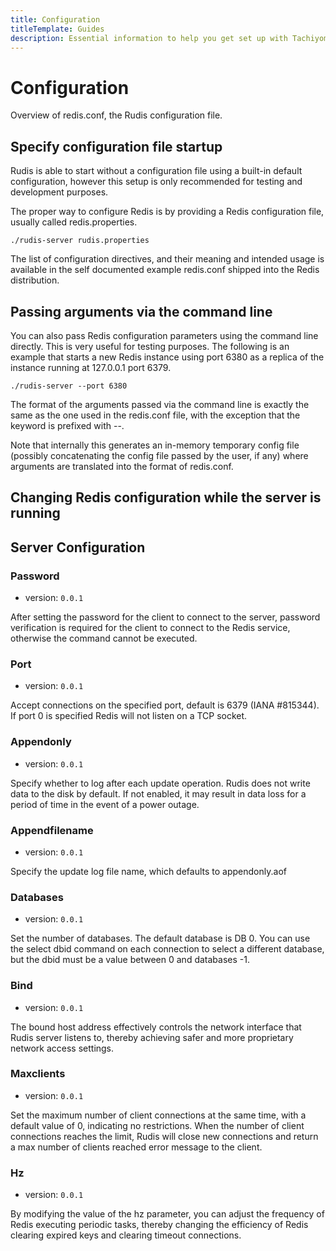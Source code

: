 ```yaml
---
title: Configuration
titleTemplate: Guides
description: Essential information to help you get set up with Tachiyomi.
---
```


# Configuration

Overview of redis.conf, the Rudis configuration file.

## Specify configuration file startup

Rudis is able to start without a configuration file using a built-in default configuration, however this setup is only recommended for testing and development purposes.

The proper way to configure Redis is by providing a Redis configuration file, usually called redis.properties.

```
./rudis-server rudis.properties
```

The list of configuration directives, and their meaning and intended usage is available in the self documented example redis.conf shipped into the Redis distribution.

## Passing arguments via the command line

You can also pass Redis configuration parameters using the command line directly. This is very useful for testing purposes. The following is an example that starts a new Redis instance using port 6380 as a replica of the instance running at 127.0.0.1 port 6379.

```
./rudis-server --port 6380
```

The format of the arguments passed via the command line is exactly the same as the one used in the redis.conf file, with the exception that the keyword is prefixed with --.

Note that internally this generates an in-memory temporary config file (possibly concatenating the config file passed by the user, if any) where arguments are translated into the format of redis.conf.

## Changing Redis configuration while the server is running

<!-- TODO -->

## Server Configuration

### Password

- version: `0.0.1`

After setting the password for the client to connect to the server, password verification is required for the client to connect to the Redis service, otherwise the command cannot be executed.

### Port

- version: `0.0.1`

Accept connections on the specified port, default is 6379 (IANA #815344). If port 0 is specified Redis will not listen on a TCP socket.

### Appendonly

- version: `0.0.1`

Specify whether to log after each update operation. Rudis does not write data to the disk by default. If not enabled, it may result in data loss for a period of time in the event of a power outage.

### Appendfilename

- version: `0.0.1`

Specify the update log file name, which defaults to appendonly.aof

### Databases

- version: `0.0.1`

Set the number of databases. The default database is DB 0. You can use the select dbid command on each connection to select a different database, but the dbid must be a value between 0 and databases -1.

### Bind

- version: `0.0.1`

The bound host address effectively controls the network interface that Rudis server listens to, thereby achieving safer and more proprietary network access settings.

### Maxclients

- version: `0.0.1`

Set the maximum number of client connections at the same time, with a default value of 0, indicating no restrictions. When the number of client connections reaches the limit, Rudis will close new connections and return a max number of clients reached error message to the client.


### Hz

- version: `0.0.1`

By modifying the value of the hz parameter, you can adjust the frequency of Redis executing periodic tasks, thereby changing the efficiency of Redis clearing expired keys and clearing timeout connections.